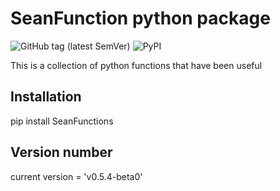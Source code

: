 # SeanFunction python package
![GitHub tag (latest SemVer)](https://img.shields.io/github/v/tag/sfayfar/SeanFunctions)
![PyPI](https://img.shields.io/pypi/v/SeanFunctions)

This is a collection of python functions that have been useful

## Installation
pip install SeanFunctions

## Version number
current version = 'v0.5.4-beta0'

